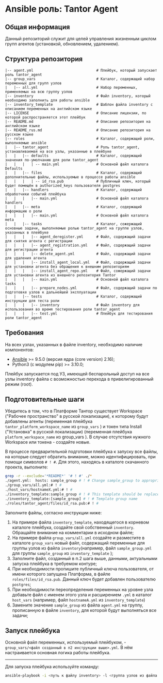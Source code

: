 # Ansible роль: Tantor Agent 

## Общая информация

Данный репозиторий служит для целей управления жизненным циклом групп агентов (установкой, обновлением, удалением).

## Структура репозитория

```
|-- agent.yml                             # Плейбук, который запускает роль tantor_agent
|-- group_vars                            # Каталог, содержащий набор переменных для групп узлов
|   |-- all.yml                           # Набор переменных, применяемых на всю группу узлов
|-- inventory                             # Файл inventory, который необходимо заполнить для работы ansible
|-- inventory_template                    # Шаблон файла inventory с описанием переменных на английском языке
|-- LICENSE                               # Описание лицензии, по которой распространяется этот плейбук
|-- README.md                             # Описание репозитория на английском языке
|-- README_rus.md                         # Описание репозитория на русском языке
|-- roles                                 # Каталог, содержащий роли, выполняемые ansible
|   |-- tantor_agent                      # Роль tantor_agent, устанавливаемая на все узлы, указанные в плейбуке
|   |   |-- defaults                      # Каталог, содержащий значения по-умолчанию для роли tantor_agent
|   |   |   | -- main.yml                 # Основной файл каталога Defaults
|   |   |-- files                         # Каталог, содержащий дополнительные файлы, используемые в процессе работы ansible
|   |   |   | -- id_rsa.pub               # Публичный ключ, который будет помещён в authorized_keys пользователя postgres
|   |   |-- handlers                      # Каталог, содержащий обработчики событий плейбука
|   |   |   |-- main.yml                  # Основной файл каталога handlers
|   |   |-- meta                          # Каталог, содержащий информацию о роли
|   |   |   |-- main.yml                  # Основной файл каталога meta
|   |   |-- tasks                         # Каталог, сожержащий основные задачи, выполняемые ролью tantor_agent на группе узлов, указанных в плейбуке
|   |   |   |-- agent_deregister.yml      # Файл, содержащий задачи для снятия агента с регистрации
|   |   |   |-- agent_registration.yml    # Файл, содержащий задачи для регистрации агента
|   |   |   |-- delete_agent.yml          # Файл, содержащий задачи для удаления агента
|   |   |   |-- install_agent_local.yml   # Файл, содержащий задачи для установки агента без обращения к внешним репозиториям
|   |   |   |-- install_agent_repo.yml    # Файл, сожержащий задачи для установки агента из внешнего репозитория Tantor
|   |   |   |-- main.yml                  # Основной файл каталога tasks
|   |   |   |-- prepare_nodes.yml         # Файл, содержащий задачи по подготовке узлов к дальнейшей эксплуатации
|   |   |-- tests                         # Каталог, содержащий инструкции для теста роли
|   |   |   |-- inventory                 # Файл inventory для использования во время тестирования роли tantor_agent
|   |   |   |-- test.yml                  # Плейбук для тестирования роли tantor_agent
```

## Требования

На всех узлах, указанных в файле inventory, необходимо наличие компонентов:
* [Ansible](https://docs.ansible.com/ansible/latest/reference_appendices/release_and_maintenance.html) >= 9.5.0 (версия ядра (core version) 2.16);
* Python3 (с модулем pip) >= 3.10.0;

Плейбук запускается под УЗ, имеющей беспарольный доступ на все узлы inventory файла с возможностью перехода в привелигированный режим (root).

## Подготовительные шаги

Убедитесь в том, что в Платформе Тантор существует Workspace ("Рабочее пространство" в русской локализации), к которому будут добавлены агенты (переменная плейбука ``tantor_platform_workspace_name`` из ``group_vars`` ) и токен типа Install ("Установка" в русской локализации) (переменная плейбука ``platform_workspace_name`` из group_vars ). В случае отсутствия нужного Workspace или токена - создайте новые.

В процессе предварительной подготовки плейбука к запуску все файлы, на которые следует обратить внимание, можно идентифицировать, при помощи символов ``# ! #``. Для этого, находясь в каталоге скачанного проекта, выполните:

```bash
grep -r --exclude='*README*' '# ! #' ./* 
./agent.yml:  hosts: sample_group # ! # Change sample_group to appropriate group from inventory file
./group_vars/all.yml:# ! #
./host_vars/hostnameX.yml:# ! #
./inventory_template:sample_group # ! # This template should be replaced with real group of hosts; When a new group is added (in section below) - it should be also added here;
./inventory_template:[sample_group] # ! # Template group name
./roles/tantor_agent/files/id_rsa.pub:# ! # 
```

Заполните файлы, согласно инструкции ниже:

1. На примере файла ``inventory_template``, находящегося в корневом каталоге плейбука, создайте свой собственный  ``inventory``. Обращайте внимание на комментарии в исходном файле;
2. На примере файла ``group_vars/all.yml`` создайте и разместите в каталоге ``group_vars`` новый файл, содержащий переменные для группы узлов из файла ``inventory``(например, файл ``sample_group.yml`` для группы ``sample_group`` из ``inventory_template`` );
3. Заполните файл, созданный в п.2 шага выше, данными, актуальными запуска плейбука в требуемом контуре;
4. При необходимости пропишите публичный ключа пользователя, от имени которого запущена Платформа, в файле ``roles/files/id_rsa.pub``. Данный ключ будет добавлен пользователю ``postgres``;
5. При необходимости переопределения переменных на уровне узла добавьте файл с именем этого узла и расширением ``.yml`` в каталог ``host_vars`` (например, файл ``hostnameA.yml`` из ``inventory_template``)
6. Замените значение ``sample_group`` из файла ``agent.yml`` на группу, прописанную в файле ``inventory``, для которой будут выполняться все задачи;

## Запуск плейбука

Основной файл переменных, используемый плейбуком, - ``group_vars/<файл созданный в п2 инструкции выше>.yml``. В нём настраивается основная логика работы плейбука.

---
Для запуска плейбука используйте команду:
```bash
ansible-playbook -i <путь к файлу inventory> -l <группа узлов из файла inventory> -D
```
